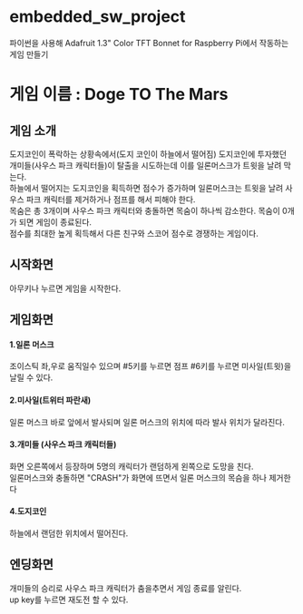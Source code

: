 # embedded_sw_project

파이썬을 사용해 Adafruit 1.3" Color TFT Bonnet for Raspberry Pi에서 작동하는 게임 만들기

# 게임 이름 : Doge TO The Mars
## 게임 소개
도지코인이 폭락하는 상황속에서(도지 코인이 하늘에서 떨어짐) 도지코인에 투자했던 개미들(사우스 파크 캐릭터들)이 탈출을 시도하는데 이를 일론머스크가 트윗을 날려 막는다.</br>
하늘에서 떨어지는 도지코인을 획득하면 점수가 증가하며 일론머스크는 트윗을 날려 사우스 파크 캐릭터를 제거하거나 점프를 해서 피해야 한다.</br>
목숨은 총 3개이며  사우스 파크 캐릭터와 충돌하면 목숨이 하나씩 감소한다. 목숨이 0개가 되면 게임이 종료된다. </br>
점수를 최대한 높게 획득해서 다른 친구와 스코어 점수로 경쟁하는 게임이다.
</br>
## 시작화면
아무키나 누르면 게임을 시작한다.
</br>
## 게임화면
#### 1.일론 머스크
조이스틱 좌,우로 움직일수 있으며 #5키를 누르면 점프 #6키를 누르면 미사일(트윗)을 날릴 수 있다.
#### 2.미사일(트위터 파란새)
일론 머스크 바로 앞에서 발사되며 일론 머스크의 위치에 따라 발사 위치가 달라진다.
#### 3.개미들 (사우스 파크 캐릭터들)
화면 오른쪽에서 등장하며 5명의 캐릭터가 랜덤하게 왼쪽으로 도망을 친다. </br> 
일론머스크와 충돌하면 "CRASH"가 화면에 뜨면서 일론 머스크의 목슴을 하나 제거한다
#### 4.도지코인
하늘에서 랜덤한 위치에서 떨어진다.
</br>
## 엔딩화면
개미들의 승리로 사우스 파크 캐릭터가 춤을추면서 게임 종료를 알린다.</br>
up key를 누르면 재도전 할 수 있다.

